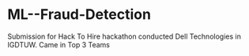 # ML--Fraud-Detection

Submission for Hack To Hire hackathon conducted Dell Technologies in IGDTUW. Came in Top 3 Teams
